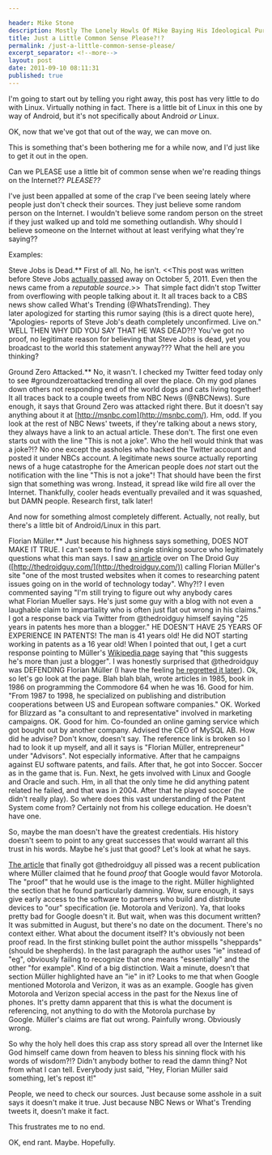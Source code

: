 ```yaml
---

header: Mike Stone
description: Mostly The Lonely Howls Of Mike Baying His Ideological Purity At The Moon
title: Just a Little Common Sense Please?!?
permalink: /just-a-little-common-sense-please/
excerpt_separator: <!--more-->
layout: post
date: 2011-09-10 08:11:31
published: true
---
```



I'm going to start out by telling you right away, this post has very little to do with Linux. Virtually nothing in fact. There is a little bit of Linux in this one by way of Android, but it's not specifically about Android _or_ Linux.

<!--more-->

OK, now that we've got that out of the way, we can move on.

This is something that's been bothering me for a while now, and I'd just like to get it out in the open.

Can we PLEASE use a little bit of common sense when we're reading things on the Internet?? _PLEASE??_

I've just been appalled at some of the crap I've been seeing lately where people just don't check their sources. They just believe some random person on the Internet. I wouldn't believe some random person on the street if they just walked up and told me something outlandish. Why should I believe someone on the Internet without at least verifying what they're saying??

Examples:

Steve Jobs is Dead.** First of all. No, he isn't. <<This post was written before Steve Jobs [actually passed](http://www.apple.com/stevejobs/) away on October 5, 2011. Even then the news came from a _reputable source_.\>>  That simple fact didn't stop Twitter from overflowing with people talking about it. It all traces back to a CBS news show called What's Trending (@WhatsTrending). They later apologized for starting this rumor saying (this is a direct quote here), "Apologies- reports of Steve Job's death completely unconfirmed. Live on." WELL THEN WHY DID YOU SAY THAT HE WAS DEAD?!? You've got no proof, no legitimate reason for believing that Steve Jobs is dead, yet you broadcast to the world this statement anyway??? What the hell are you thinking?

Ground Zero Attacked.** No, it wasn't. I checked my Twitter feed today only to see #groundzeroattacked trending all over the place. Oh my god planes down others not responding end of the world dogs and cats living together! It all traces back to a couple tweets from NBC News (@NBCNews). Sure enough, it says that Ground Zero was attacked right there. But it doesn't say anything about it at [http://msnbc.com](http://msnbc.com/). Hm, odd. If you look at the rest of NBC News' tweets, if they're talking about a news story, they always have a link to an actual article. These don't. The first one even starts out with the line "This is not a joke". Who the hell would think that was a joke?!? No one except the assholes who hacked the Twitter account and posted it under NBCs account. A legitimate news source actually reporting news of a huge catastrophe for the American people does _not_ start out the notification with the line "This is not a joke"! That should have been the first sign that something was wrong. Instead, it spread like wild fire all over the Internet. Thankfully, cooler heads eventually prevailed and it was squashed, but DAMN people. Research first, talk later!

And now for something almost completely different. Actually, not really, but there's a little bit of Android/Linux in this part.

Florian Müller.** Just because his highness says something, DOES NOT MAKE IT TRUE. I can't seem to find a single stinking source who legitimately questions what this man says. I saw [an article](http://thedroidguy.com/2011/09/apples-android-bomb-shell-maybe-not/) over on The Droid Guy ([http://thedroidguy.com/](http://thedroidguy.com/)) calling Florian Müller's site "one of the most trusted websites when it comes to researching patent issues going on in the world of technology today". Why?!? I even commented saying "I'm still trying to figure out why anybody cares what Florian Mueller says. He's just some guy with a blog with not even a laughable claim to impartiality who is often just flat out wrong in his claims." I got a response back via Twitter from @thedroidguy himself saying "25 years in patents hes more than a blogger." HE DOESN'T HAVE 25 YEARS OF EXPERIENCE IN PATENTS! The man is 41 years old! He did NOT starting working in patents as a 16 year old! When I pointed that out, I get a curt response pointing to Müller's [Wikipedia page](http://en.wikipedia.org/wiki/Florian_Mueller) saying that "this suggests he's more than just a blogger". I was honestly surprised that @thedroidguy was DEFENDING Florian Müller (I have the feeling [he regretted it later](https://twitter.com/#!/thedroidguy/status/111551605685497856)). Ok, so let's go look at the page. Blah blah blah, wrote articles in 1985, book in 1986 on programming the Commodore 64 when he was 16. Good for him. "From 1987 to 1998, he specialized on publishing and distribution cooperations between US and European software companies." OK. Worked for Blizzard as "a consultant to and representative" involved in marketing campaigns. OK. Good for him. Co-founded an online gaming service which got bought out by another company. Advised the CEO of MySQL AB. How did he advise? Don't know, doesn't say. The reference link is broken so I had to look it up myself, and all it says is "Florian Müller, entrepreneur" under "Advisors". Not especially informative. After that he campaigns against EU software patents, and fails. After that, he got into Soccer. Soccer as in the game that is. Fun. Next, he gets involved with Linux and Google and Oracle and such. Hm, in all that the only time he did anything patent related he failed, and that was in 2004. After that he played soccer (he didn't really play). So where does this vast understanding of the Patent System come from? Certainly not from his college education. He doesn't have one.

So, maybe the man doesn't have the greatest credentials. His history doesn't seem to point to any great successes that would warrant all this trust in his words. Maybe he's just that good? Let's look at what he says.

[The article](http://thedroidguy.com/2011/09/proof-google-is-putting-motorola-first/) that finally got @thedroidguy all pissed was a recent publication where Müller claimed that he found _proof_ that Google would favor Motorola. The "proof" that he would use is the image to the right. Müller highlighted the section that he found particularly damning. Wow, sure enough, it says give early access to the software to partners who build and distribute devices to "our" specification (ie. Motorola and Verizon). Ya, that looks pretty bad for Google doesn't it. But wait, when was this document written? It was submitted in August, but there's no date on the document. There's no context either. What about the document itself? It's obviously not been proof read. In the first stinking bullet point the author misspells "sheppards" (should be shepherds). In the last paragraph the author uses "ie" instead of "eg", obviously failing to recognize that one means "essentially" and the other "for example". Kind of a big distinction. Wait a minute, doesn't that section Müller highlighted have an "ie" in it? Looks to me that when Google mentioned Motorola and Verizon, it was as an example. Google has given Motorola and Verizon special access in the past for the Nexus line of phones. It's pretty damn apparent that this is what the document is referencing, not anything to do with the Motorola purchase by Google. Müller's claims are flat out wrong. Painfully wrong. Obviously wrong.

So why the holy hell does this crap ass story spread all over the Internet like God himself came down from heaven to bless his sinning flock with his words of wisdom?!? Didn't anybody bother to read the damn thing? Not from what I can tell. Everybody just said, "Hey, Florian Müller said something, let's repost it!"

People, we need to check our sources. Just because some asshole in a suit says it doesn't make it true. Just because NBC News or What's Trending tweets it, doesn't make it fact.

This frustrates me to no end.

OK, end rant. Maybe. Hopefully.
